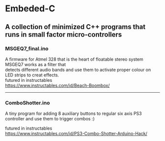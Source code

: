 # Embeded-C
A collection of minimized C++ programs that runs in small factor micro-controllers
---
### MSGEQ7_final.ino
A firmware for Atmel 328 that is the heart of floatable stereo system MSGEQ7 works as a filter that  
detects different audio bands and use them to activate proper colour on LED strips to creat effects.  
futured in instructables  
https://www.instructables.com/id/Beach-Boombox/

---
### ComboShotter.ino
A tiny program for adding 8 auxiliary buttons to regular six axis PS3 controller and use them to trigger combos :)  

futured in instructables  
https://www.instructables.com/id/PS3-Combo-Shotter-Arduino-Hack/
